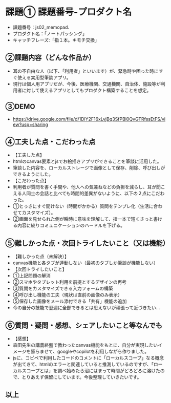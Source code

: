 # 課題① 課題番号-プロダクト名
- 課題番号：js02_memopad.
- プロダクト名：「ノートパッシング」
- キャッチフレーズ:「指１本。キモチ交換」

## ②課題内容（どんな作品か）
- 耳の不自由な人（以下、「利用者」といいます）が、緊急時や困った時にすぐ使える実用型筆談アプリ。
- 現行は個人用アプリだが、今後、医療機関、交通機関、自治体、施設等が利用者に対して使えるアプリとしてもプロダクト構築することを想定。

## ③DEMO
- https://drive.google.com/file/d/1DlY2F16xLvjBq3SfPBl0QvGTRfssEtFS/view?usp=sharing

## ④工夫した点・こだわった点
- 【工夫した点】
- htmlのcanvas要素とjsでお絵描きアプリができることを筆談に活用した。
- 筆談した内容を、ローカルストレージで画像として保存、削除、呼び出しができるようにした。
- 【こだわった点】
- 利用者が質問を書く手間や、他人への気兼ねなどの負担を減らし、耳が聞こえる人同士の会話と比べても時間的差異がないように、以下の２点にこだわった。
- ①とっさにすぐ聞けない（時間がかかる）質問をテンプレ化（生活に合わせてカスタマイズ）。
- ②画面を見せられた側が瞬時に意味を理解して、指一本で短くさっと書ける内容に絞りコミュニケーションのハードルを下げる。

## ⑤難しかった点・次回トライしたいこと（又は機能）
- 【難しかった点（未解決）】
- canvas機能と各タブが連動しない（最初のタブしか筆談が機能しない）
- 【次回トライしたいこと】
- ①上記問題の解消
- ②スマホやタブレット利用を前提とするデザインの再考
- ③質問をカスタマイズできる入力フォームの構築
- ④呼び出し機能の工夫（現状は直前の画像のみ表示）
- ⑤保存した画像をメール添付できる「共有」機能の追加
- 今の自分の技能で翌週に全部できるとは思えないが頑張って近づきたい…

## ⑥質問・疑問・感想、シェアしたいこと等なんでも
- 【感想】
- 森田先生の講義終盤で教わったcanvas機能をもとに、自分が実現したいイメージを膨らませて、googleやcopilotを利用しながら作りました。
- jsに、コピペで利用したコードのコメントに「ローカルスコープ」なる概念が出てきて、htmlのエラーと関連していると推測しているのですが、「ローカルスコープとは」を調べ始めたら沼にはまって時間がどろどろに溶けたので、とりあえず保留にしています。今後整理していきたいです。
## 以上
